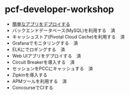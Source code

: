 # pcf-developer-workshop
* [簡単なアプリをデプロイする](https://github.com/tkaburagi/pcf-developer-workshop/blob/master/deploy-simple-spring-boot.md)
* バックエンドデータベース(MySQL)を利用する　済
* キャッシュストア(Pivotal Cloud Cache)を利用する　済
* Grafanaでモニタリングする　済
* ELKにでロギングする　済
* Web UIアプリをデプロイする　済
* Circuit Breakerを導入する　済
* セッションをPCCにキャッシュする　済
* Zipkinを導入する
* APMツールを利用する　済
* ConcourseでCIする
